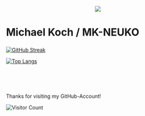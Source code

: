 
<div align="center">

<img src="https://i.giphy.com/media/v1.Y2lkPTc5MGI3NjExc3lhZ2F1Y2M0a3lzcXc1ZzY0N3RvdmxybmhyaXd4dzN6Yml1bzg1aiZlcD12MV9pbnRlcm5hbF9naWZfYnlfaWQmY3Q9cw/Qs1HLJYCcNgUP1Zd5Z/giphy.gif">

</div>
<div align="left" fontfamily=""> 

# Michael Koch / MK-NEUKO
### 
</div>

[![GitHub Streak](http://github-readme-streak-stats.herokuapp.com?user=MK-NEUKO&theme=blue-green&border_radius=4.6)](https://git.io/streak-stats)

[![Top Langs](https://github-readme-stats.vercel.app/api/top-langs/?username=MK-NEUKO&layout=compact&theme=chartreuse-dark)](https://github.com/anuraghazra/github-readme-stats)

<br>


<br>
<br>

Thanks for visiting my GitHub-Account!

![Visitor Count](https://profile-counter.glitch.me/{mk-neuko}/count.svg)
